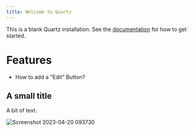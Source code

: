 ```yaml
---
title: Welcome to Quartz
---
```


This is a blank Quartz installation.
See the [documentation](https://quartz.jzhao.xyz) for how to get started.

# Features

- How to add a "Edit" Button?

## A small title

A bit of text.

![Screenshot 2023-04-20 093730](https://github.com/cittadhammo/quartz/assets/82962905/0105be40-5875-4bba-85c4-df4946e6d30c)
